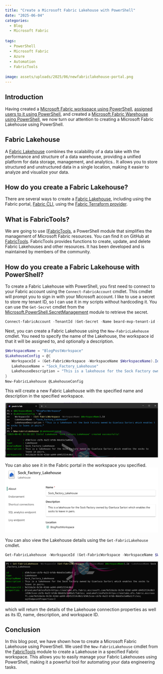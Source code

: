 ```yaml
---
title: "Create a Microsoft Fabric Lakehouse with PowerShell"
date: "2025-06-04"
categories:
  - Blog
  - Microsoft Fabric

tags:
  - PowerShell
  - Microsoft Fabric
  - Azure
  - Automation
  - FabricTools

image: assets/uploads/2025/06/newfabriclakehouse-portal.png
---
```

## Introduction

Having created a [Microsoft Fabric workspace using PowerShell](https://blog.robsewell.com/blog/create-a-microsoft-fabric-workspace-with-powershell/), [assigned users to it using PowerShell](https://blog.robsewell.com/blog/add-users-to-a-microsoft-fabric-workspace-with-powershell/), and created a [Microsoft Fabric Warehouse using PowerShell](https://blog.robsewell.com/blog/create-a-microsoft-fabric-warehouse-with-powershell/), we now turn our attention to creating a Microsoft Fabric Lakehouse using PowerShell.

## Fabric Lakehouse
A [Fabric Lakehouse](https://learn.microsoft.com/en-us/fabric/data-engineering/lakehouse-overview?WT.mc_id=DP-MVP-5002693) combines the scalability of a data lake with the performance and structure of a data warehouse, providing a unified platform for data storage, management, and analytics.. It allows you to store structured and unstructured data in a single location, making it easier to analyze and visualize your data.

## How do you create a Fabric Lakehouse?

There are several ways to create a [Fabric Lakehouse](https://learn.microsoft.com/en-us/fabric/data-engineering/lakehouse-overview?WT.mc_id=DP-MVP-5002693), including using the Fabric portal, [Fabric CLI](https://learn.microsoft.com/en-us/rest/api/fabric/articles/fabric-command-line-interface?WT.mc_id=DP-MVP-5002693), using the [Fabric Terraform provider](https://registry.terraform.io/providers/microsoft/fabric/latest/docs).
## What is FabricTools?
We are going to use [[FabricTools](https://www.powershellgallery.com/packages/FabricTools?WT.mc_id=DP-MVP-5002693), a PowerShell module that simplifies the management of Microsoft Fabric resources. You can find it on GitHub at [FabricTools](https://github.com/dataplat/FabricTools?WT.mc_id=DP-MVP-5002693). FabricTools provides functions to create, update, and delete Fabric Lakehouses and other resources. It has been developed and is maintained by members of the community.

## How do you create a Fabric Lakehouse with PowerShell?
To create a Fabric Lakehouse with PowerShell, you first need to connect to your Fabric account using the `Connect-FabricAccount` cmdlet. This cmdlet will prompt you to sign in with your Microsoft account. I like to use a secret to store my tenant ID, so I can use it in my scripts without hardcoding it. You can use the `Get-Secret` cmdlet from the [Microsoft.PowerShell.SecretManagement](https://learn.microsoft.com/en-us/powershell/module/microsoft.powershell.secretmanagement/?WT.mc_id=DP-MVP-5002693) module to retrieve the secret.

```powershell
Connect-fabricAccount -TenantId (Get-Secret -Name beard-mvp-tenant-id -AsPlainText)
```
Next, you can create a Fabric Lakehouse using the `New-FabricLakehouse` cmdlet. You need to specify the name of the Lakehouse, the workspace id that it will be assigned to, and optionally a description.

```powershell
$WorkspaceName = "BlogPostWorkspace"
$LakehouseConfig = @{
   WorkspaceId = (Get-FabricWorkspace -WorkspaceName $WorkspaceName).Id
   LakehouseName = "Sock_Factory_Lakehouse"
   LakehouseDescription = "This is a lakehouse for the Sock Factory owned by Gianluca Sartori which enables the socks to leave in pairs."
}
New-FabricLakehouse @LakehouseConfig
```
This will create a new Fabric Lakehouse with the specified name and description in the specified workspace.

[![Lakehouse Created](../assets/uploads/2025/06/newfabriclakehouse-pwsh.png)](../assets/uploads/2025/06/newfabriclakehouse-pwsh.png)

You can also see it in the Fabric portal in the workspace you specified.
[![Lakehouse Created in Portal](../assets/uploads/2025/06/newfabriclakehouse-portal.png)](../assets/uploads/2025/06/newfabriclakehouse-portal.png)

You can also view the Lakehouse details using the `Get-FabricLakehouse` cmdlet.

```powershell
Get-FabricLakehouse -WorkspaceId (Get-FabricWorkspace -WorkspaceName $WorkspaceName).Id -LakehouseName Sock_Factory_Lakehouse
```
[![Lakehouse Details](../assets/uploads/2025/06/getfabriclakehouse.png)](../assets/uploads/2025/06/getfabriclakehouse.png)

which will return the details of the Lakehouse connection properties as well as its ID, name, description, and workspace ID.

## Conclusion
In this blog post, we have shown how to create a Microsoft Fabric Lakehouse using PowerShell. We used the `New-FabricLakehouse` cmdlet from the [FabricTools](https://www.powershellgallery.com/packages/FabricTools?WT.mc_id=DP-MVP-5002693) module to create a Lakehouse in a specified Fabric workspace. This allows you to easily manage your Fabric Lakehouses using PowerShell, making it a powerful tool for automating your data engineering tasks.
